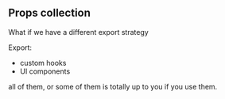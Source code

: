 ## Props collection

What if we have a different export strategy

Export:

- custom hooks
- UI components

all of them, or some of them is totally up to you if you use them.
